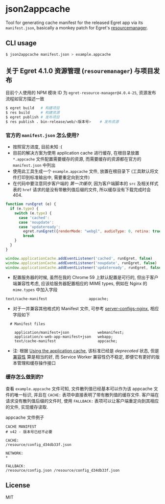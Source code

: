 # json2appcache

Tool for generating cache manifest for the released Egret app via its
`manifest.json`, basically a monkey patch for Egret's
[resourcemanager](https://github.com/egret-labs/resourcemanager).

## CLI usage

```bash
$ json2appcache manifest.json > example.appcache
```

## 关于 Egret 4.1.0 资源管理 (`resouremanager`) 与项目发布

目前个人使用的 NPM 模块 ID 为 `egret-resource-manager@4.0.4-25`,
资源发布流程如官方描述一致

```bash
$ egret build   # 构建项目
$ res build     # 构建资源
$ egret publish # 发布项目
$ res publish . bin-release/web/<版本号>    # 发布资源
```

### 官方的 `manifest.json` 怎么使用?

- 按照官方进度, 目前未知 :(
- 目前的解决方案为使用 application cache 进行缓存, 在根目录放置 `*.appcache`
文件配置需要缓存的资源, 而需要缓存的资源都在官方的 `manifest.json` 中列出
- 使用此工具生成一个 `example.appcache` 文件, 放置在根目录下
(工具默认将文件打印到标准输出中, 需要重定向到文件)
- 在代码中要注意同步客户端的 *第一次缓存*, 因为客户端脚本的 `src` 及相关样式表的
`href` 请求的是没有带散列值后缀的文件, 所以缓存没有下载完成时会 404.

```js
function runEgret (e) {
  if (e.type) {
    switch (e.type) {
      case 'cached':
      case 'noupdate':
      case 'updateready':
        egret.runEgret({renderMode: "webgl", audioType: 0, retina: true})
        break
    }
  }
}

window.applicationCache.addEventListener('cached', runEgret, false)
window.applicationCache.addEventListener('noupdate', runEgret, false)
window.applicationCache.addEventListener('updateready', runEgret, false)
```

- 配置服务器的时候, 虽然在我的 Chrome 59 上默认配置是可行的,
但出于客户端兼容性考虑, 应该给服务器配置相应的 MIME types, 例如在 Nginx 的
`mime.types` 中加入字段

```
text/cache-manifest                   appcache;
```

- 对于一并兼容其他格式的 Manifest 文件, 可参考
[server-configs-nginx](https://github.com/h5bp/server-configs-nginx/blob/master/mime.types), 相应字段如下

```
  # Manifest files

    application/manifest+json             webmanifest;
    application/x-web-app-manifest+json   webapp;
    text/cache-manifest                   appcache;
```

- 注: 根据
[Using the application cache](https://developer.mozilla.org/en-US/docs/Web/HTML/Using_the_application_cache),
该标准已经是 *deprecated* 状态, 但是
[兼容性](http://caniuse.com/#feat=offline-apps) 算是相当的好, 而 Service Worker
兼容性仍不稳定, 即便它有更好的版本管理和缓存操作接口

### 缓存怎么做到的?

查看 `example.appcache` 文件可知, 文件散列值已经基本可以作为该 appcache
文件的唯一标识, 并且在 `CACHE:` 表项中直接表明了带有散列值的缓存文件.
客户端在请求没有散列值后缀的文件时, 使用 `FALLBACK:`
表项可以让客户端重定向到其相应的文件, 实现缓存读取.

appcache 文件例子

```
CACHE MANIFEST
# v42 - 版本号已经不必要

CACHE:
/resource/config_d34db33f.json

NETWORK:
*

FALLBACK:
/resource/config.json /resource/config_d34db33f.json
```

## License

MIT
